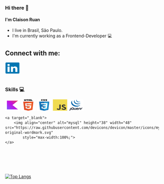 ### Hi there :wave:
#### I'm Claison Ruan
- I live in Brasil, São Paulo.
- I'm currently working as a Frontend-Developer :computer:

## Connect with me:
<a href="https://www.linkedin.com/in/claisonruan/" target="_blank">
    <img align="center" alt="claison-linkedin" height="38" width="48" src="https://raw.githubusercontent.com/devicons/devicon/master/icons/linkedin/linkedin-original.svg"
    style="max-width:100%;">
</a>
<br><br>

 ### Skills :computer:
<p>
    <a target="_blank">
        <img align="center" alt="Kotlin" height="38" width="48" src="https://raw.githubusercontent.com/devicons/devicon/master/icons/kotlin/kotlin-original.svg"
         style="max-width:100%;">
    </a>
    <a target="_blank">
        <img align="center" alt="html" height="38" width="48" src="https://raw.githubusercontent.com/devicons/devicon/master/icons/html5/html5-original-wordmark.svg"
         style="max-width:100%;">
    </a>
    <a target="_blank">
        <img align="center" alt="css" height="38" width="48" src="https://raw.githubusercontent.com/devicons/devicon/master/icons/css3/css3-original-wordmark.svg"
         style="max-width:100%;">
    </a>
    <a target="_blank">
        <img align="center" alt="javascript" height="38" width="48" src="https://raw.githubusercontent.com/devicons/devicon/master/icons/javascript/javascript-original.svg"
         style="max-width:100%;">
    </a>
    <a target="_blank">
        <img align="center" alt="jquery" height="38" width="48" src="https://raw.githubusercontent.com/devicons/devicon/master/icons/jquery/jquery-original-wordmark.svg"
         style="max-width:100%;">
    </a>
      
    <a target="_blank">
        <img align="center" alt="mysql" height="38" width="48" src="https://raw.githubusercontent.com/devicons/devicon/master/icons/mysql/mysql-original-wordmark.svg"
            style="max-width:100%;">
    </a>
      
</p>

<br><br>
<br><br>

[![Top Langs](https://github-readme-stats.vercel.app/api/top-langs/?username=claison1107&layout=compact&theme=dracula)](https://github.com/claison1107/github-readme-stats)

